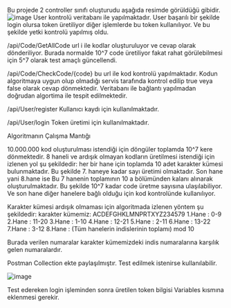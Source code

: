 Bu projede 2 controller sınıfı oluşturudu aşağıda resimde görüldüğü gibidir.
![image](https://user-images.githubusercontent.com/53389814/202745988-700fca07-bd3e-4e38-8d5e-7fe9265869ef.png)
User kontrolü veritabanı ile yapılmaktadır.
User başarılı bir şekilde login olursa token üretiliyor diğer işlemlerde bu token kullanılıyor. Ve bu şekilde yetki kontrolü yapılmış oldu.

/api/Code/GetAllCode url i ile kodlar oluşturuluyor ve cevap olarak dönderiliyor. Burada normalde 10^7 code üretiliyor fakat rahat görülebilmesi için 5^7 olarak test amaçlı güncellendi.

/api/Code/CheckCode/{code} bu url ile kod kontrolü yapılmaktadır. Kodun algoritmaya uygun olup olmadığı servis tarafında kontrol edilip true veya false olarak cevap dönmektedir. Veritabanı ile bağlantı yapılmadan doğrudan algortima ile tespit edilmektedir.

/api/User/register Kullanıcı kaydı için kullanılmaktadır.

/api/User/login Token üretimi için kullanılmaktadır.

Algoritmanın Çalışma Mantığı

10.000.000 kod oluşturulması istendiği için döngüler toplamda 10^7 kere dönmektedir.
8 haneli ve ardışık olmayan kodların üretilmesi istendiği için izlenen yol şu şekildedir:
her bir hane için toplamda 10 adet karakter kümesi bulunmaktadır. Bu şekilde 7. haneye kadar sayı üretimi olmaktadır. 
Son hane yani 8.hane ise Bu 7 hanenin toplamının 10 a bölümünden kalanı alınarak oluşturulmaktadır. Bu şekilde 10^7  kadar code üretme sayısına ulaşılabiliyor. Ve son hane diğer hanelere bağlı olduğu için kod kontrolünde kullanılıyor.

Karakter kümesi ardışık olmaması için algoritmada izlenen yöntem şu şekildedir:
karakter kümemiz: ACDEFGHKLMNPRTXYZ234579
1.Hane : 0-9
2.Hane : 11-20
3.Hane : 1-10
4.Hane : 12-21
5.Hane : 2-11
6.Hane : 13-22
7.Hane : 3-12
8.Hane : (Tüm hanelerin indislerinin toplamı) mod 10 

Burada verilen numaralar karakter kümemizdeki indis numaralarına karşılık gelen numaralardır.

Postman Collection ekte paylaşılmıştır. Test edilmek istenirse kullanılabilir.

![image](https://user-images.githubusercontent.com/53389814/202751777-b791917d-61c0-4875-9e27-6a4fba916fa8.png)

Test edereken login işleminden sonra üretilen token bilgisi Variables kısmına eklenmesi gerekir.

